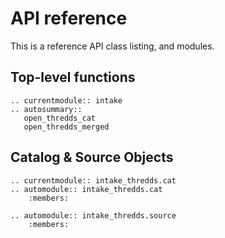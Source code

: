 # API reference

This is a reference API class listing, and modules.

## Top-level functions

```{eval-rst}
.. currentmodule:: intake
.. autosummary::
   open_thredds_cat
   open_thredds_merged

```

## Catalog & Source Objects

```{eval-rst}
.. currentmodule:: intake_thredds.cat
.. automodule:: intake_thredds.cat
    :members:

.. automodule:: intake_thredds.source
    :members:
```
